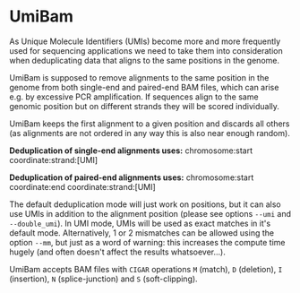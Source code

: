 # UmiBam
As Unique Molecule Identifiers (UMIs) become more and more frequently used for sequencing applications we need to take them into consideration when deduplicating data that aligns to the same positions in the genome.

UmiBam is supposed to remove alignments to the same position in the genome from both single-end and paired-end BAM files, which can arise e.g. by excessive PCR amplification. If sequences align to the same genomic position but on different strands they will be scored individually.

UmiBam keeps the first alignment to a given position and discards all others (as alignments are not ordered in any way this is also near enough random).

**Deduplication of single-end alignments uses:**
chromosome:start coordinate:strand:[UMI]

**Deduplication of paired-end alignments uses:**
chromosome:start coordinate:end coordinate:strand:[UMI]

The default deduplication mode will just work on positions, but it can also use UMIs in addition to the alignment position (please see options `--umi` and `--double_umi`). In UMI mode, UMIs will be used as exact matches in it's default mode. Alternatively, 1 or 2 mismatches can be allowed using the option `--mm`, but just as a word of warning: this increases the compute time hugely (and often doesn't affect the results whatsoever...).

UmiBam accepts BAM files with `CIGAR` operations `M` (match), `D` (deletion), `I` (insertion), `N` (splice-junction) and `S` (soft-clipping).

